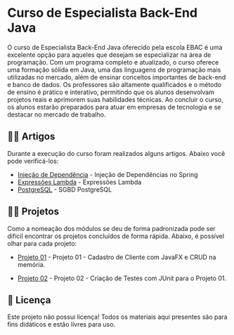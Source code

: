 # Curso de Especialista Back-End Java

O curso de Especialista Back-End Java oferecido pela escola EBAC é uma excelente opção para aqueles que desejam se especializar na área de programação. Com um programa completo e atualizado, o curso oferece uma formação sólida em Java, uma das linguagens de programação mais utilizadas no mercado, além de ensinar conceitos importantes de back-end e banco de dados. Os professores são altamente qualificados e o método de ensino é prático e interativo, permitindo que os alunos desenvolvam projetos reais e aprimorem suas habilidades técnicas. Ao concluir o curso, os alunos estarão preparados para atuar em empresas de tecnologia e se destacar no mercado de trabalho.

## 👨‍🔬 Artigos 

Durante a execução do curso foram realizados alguns artigos. Abaixo você pode verificá-los:

* [Injeção de Dependência](https://github.com/ldnovaes/tarefas-ebac-Leandro-Duarte/blob/main/mod16/mod16.pdf) - Injeção de Dependências no Spring
* [Expressões Lambda](https://github.com/ldnovaes/tarefas-ebac-Leandro-Duarte/blob/main/mod20/lambda.pdf) - Expressões Lambda
* [PostgreSQL](https://github.com/ldnovaes/tarefas-ebac-Leandro-Duarte/blob/main/mod26/PostgreSQL.pdf) - SGBD PostgreSQL

## 👨‍💻 Projetos

Como a nomeação dos módulos se deu de forma padronizada pode ser difícil encontrar os projetos concluídos de forma rápida. Abaixo, é possível olhar para cada projeto:

* [Projeto 01](https://github.com/ldnovaes/tarefas-ebac-Leandro-Duarte/tree/main/mod14/clientesv1) - Projeto 01 - Cadastro de Cliente com JavaFX e CRUD na memória.

* [Projeto 02](https://github.com/ldnovaes/tarefas-ebac-Leandro-Duarte/tree/main/mod25/clientesv1) - Projeto 02 - Criação de Testes com JUnit para o Projeto 01.

## 📄 Licença

Este projeto não possui licença! Todos os materiais aqui presentes são para fins didáticos e estão livres para uso.
